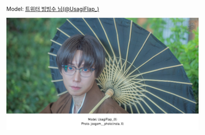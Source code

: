 ﻿---
dddd: 2023.12.03 AGF
nickname: 빙빙수
sns_type: x
sns_id: UsagiFlap_
---

Model: <a href="https://x.com/UsagiFlap_" target="_blank">트위터 빙빙수 님(@UsagiFlap_)</a>

![DSC08976-Bearbeitet.jpeg](/assets/img/2023/12-03/DSC08976-Bearbeitet.jpeg)